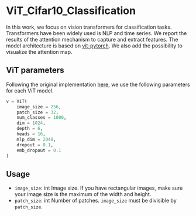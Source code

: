 # ViT_Cifar10_Classification
In this work, we focus on vision transformers for classification tasks. Transformers have been widely used is NLP and time series. We report the results of the attention mechanism to capture and extract features. The model architecture is based on [vit-pytorch](https://github.com/lucidrains/vit-pytorch). We also add the possibility to visualize the attention map.
## ViT parameters
Following the original implementation [here](https://github.com/lucidrains/vit-pytorch), we use the following parameters for each ViT model.
```python
v = ViT(
    image_size = 256,
    patch_size = 32,
    num_classes = 1000,
    dim = 1024,
    depth = 6,
    heads = 16,
    mlp_dim = 2048,
    dropout = 0.1,
    emb_dropout = 0.1
)
```
## Usage
- `image_size`: int
Image size. If you have rectangular images, make sure your image size is the maximum of the width and height.
- `patch_size`: int
Number of patches. `image_size` must be divisible by `patch_size`.


